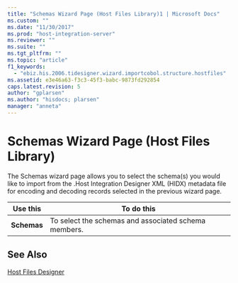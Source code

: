 ```yaml
---
title: "Schemas Wizard Page (Host Files Library)1 | Microsoft Docs"
ms.custom: ""
ms.date: "11/30/2017"
ms.prod: "host-integration-server"
ms.reviewer: ""
ms.suite: ""
ms.tgt_pltfrm: ""
ms.topic: "article"
f1_keywords: 
  - "ebiz.his.2006.tidesigner.wizard.importcobol.structure.hostfiles"
ms.assetid: e3e46a63-f3c3-45f3-babc-9873fd292854
caps.latest.revision: 5
author: "gplarsen"
ms.author: "hisdocs; plarsen"
manager: "anneta"
---
```

# Schemas Wizard Page (Host Files Library)
The Schemas wizard page allows you to select the schema(s) you would like to import from the .Host Integration Designer XML (HIDX) metadata file for encoding and decoding records selected in the previous wizard page.  
  
|Use this|To do this|  
|--------------|----------------|  
|**Schemas**|To select the schemas and associated schema members.|  
  
## See Also  
 [Host Files Designer](../core/host-files-designer2.md)